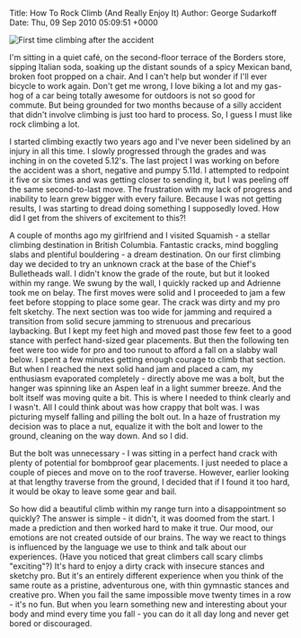Title: How To Rock Climb (And Really Enjoy It)
Author: George Sudarkoff
Date: Thu, 09 Sep 2010 05:09:51 +0000

![First time climbing after the accident](http://farm5.static.flickr.com/4132/4973340226_fd1bcd7e4e.jpg) 

I'm sitting in a quiet café, on the second-floor terrace of the Borders store, sipping Italian soda, soaking up the distant sounds of a spicy Mexican band, broken foot propped on a chair. And I can't help but wonder if I'll ever bicycle to work again. Don't get me wrong, I love biking a lot and my gas-hog of a car being totally awesome for outdoors is not so good for commute. But being grounded for two months because of a silly accident that didn't involve climbing is just too hard to process. So, I guess I must like rock climbing a lot.

I started climbing exactly two years ago and I've never been sidelined by an injury in all this time. I slowly progressed through the grades and was inching in on the coveted 5.12's. The last project I was working on before the accident was a short, negative and pumpy 5.11d. I attempted to redpoint it five or six times and was getting closer to sending it, but I was peeling off the same second-to-last move. The frustration with my lack of progress and inability to learn grew bigger with every failure. Because I was not getting results, I was starting to dread doing something I supposedly loved. How did I get from the shivers of excitement to this?!

A couple of months ago my girlfriend and I visited Squamish - a stellar climbing destination in British Columbia. Fantastic cracks, mind boggling slabs and plentiful bouldering - a dream destination. On our first climbing day we decided to try an unknown crack at the base of the Chief's Bulletheads wall. I didn't know the grade of the route, but but it looked within my range. We swung by the wall, I quickly racked up and Adrienne took me on belay. The first moves were solid and I proceeded to jam a few feet before stopping to place some gear. The crack was dirty and my pro felt sketchy. The next section was too wide for jamming and required a transition from solid secure jamming to strenuous and precarious laybacking. But I kept my feet high and moved past those few feet to a good stance with perfect hand-sized gear placements. But then the following ten feet were too wide for pro and too runout to afford a fall on a slabby wall below. I spent a few minutes getting enough courage to climb that section. But when I reached the next solid hand jam and placed a cam, my enthusiasm evaporated completely - directly above me was a bolt, but the hanger was spinning like an Aspen leaf in a light summer breeze. And the bolt itself was moving quite a bit. This is where I needed to think clearly and I wasn't. All I could think about was how crappy that bolt was. I was picturing myself falling and pilling the bolt out. In a haze of frustration my decision was to place a nut, equalize it with the bolt and lower to the ground, cleaning on the way down. And so I did.

But the bolt was unnecessary - I was sitting in a perfect hand crack with plenty of potential for bombproof gear placements. I just needed to place a couple of pieces and move on to the roof traverse. However, earlier looking at that lengthy traverse from the ground, I decided that if I found it too hard, it would be okay to leave some gear and bail.

So how did a beautiful climb within my range turn into a disappointment so quickly? The answer is simple - it didn't, it was doomed from the start. I made a prediction and then worked hard to make it true. Our mood, our emotions are not created outside of our brains. The way we react to things is influenced by the language we use to think and talk about our experiences. (Have you noticed that great climbers call scary climbs "exciting"?) It's hard to enjoy a dirty crack with insecure stances and sketchy pro. But it's an entirely different experience when you think of the same route as a pristine, adventurous one, with thin gymnastic stances and creative pro. When you fail the same impossible move twenty times in a row - it's no fun. But when you learn something new and interesting about your body and mind every time you fall - you can do it all day long and never get bored or discouraged.

